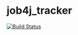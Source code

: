 # job4j_tracker
[![Build Status](https://app.travis-ci.com/ShaidurovIlia/job4j_tracker.svg?branch=master)](https://app.travis-ci.com/ShaidurovIlia/job4j_tracker)